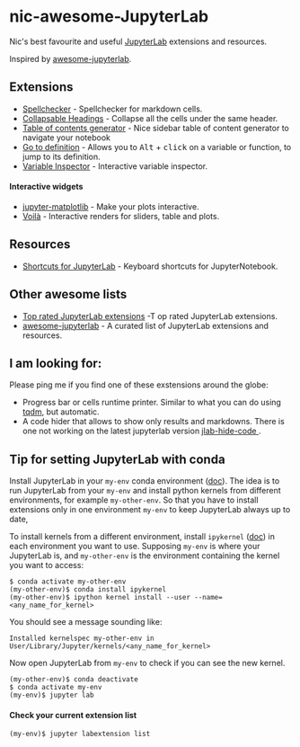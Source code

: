 # nic-awesome-JupyterLab
Nic's best favourite and useful [JupyterLab](https://github.com/jupyterlab/jupyterlab) extensions and resources. 

Inspired by [awesome-jupyterlab](https://github.com/mauhai/awesome-jupyterlab). 


## Extensions
- [Spellchecker](https://github.com/ijmbarr/jupyterlab_spellchecker) - Spellchecker for markdown cells.
- [Collapsable Headings](https://github.com/aquirdTurtle/Collapsible_Headings) - Collapse all the cells under the same header.
- [Table of contents generator](https://github.com/jupyterlab/jupyterlab-toc) - Nice sidebar table of content generator to navigate your notebook
- [Go to definition](https://github.com/krassowski/jupyterlab-go-to-definition) - Allows you to <kbd>Alt</kbd> + <kbd>click</kbd> on a variable or function, to jump to its definition.
- [Variable Inspector](https://github.com/lckr/jupyterlab-variableInspector) - Interactive variable inspector.

#### Interactive widgets
- [jupyter-matplotlib](https://github.com/matplotlib/jupyter-matplotlib) - Make your plots interactive.
- [Voilà](https://github.com/voila-dashboards/voila) - Interactive renders for sliders, table and plots.

## Resources
- [Shortcuts for JupyterLab](https://gist.github.com/kidpixo/f4318f8c8143adee5b40#file-jupyter_shortcuts-md) - Keyboard shortcuts for JupyterNotebook.

## Other awesome lists
- [Top rated JupyterLab extensions](https://awesomeopensource.com/projects/jupyterlab-extension) -T op rated JupyterLab extensions.
- [awesome-jupyterlab](https://github.com/mauhai/awesome-jupyterlab) - A curated list of JupyterLab extensions and resources.



## I am looking for:
Please ping me if you find one of these exstensions around the globe:
- Progress bar or cells runtime printer. Similar to what you can do using [tqdm](https://github.com/tqdm/tqdm), but automatic.
- A code hider that allows to show only results and markdowns. There is one not working on the latest jupyterlab version
[jlab-hide-code ](https://github.com/AixViPMaP/jlab-hide-code).


## Tip for setting JupyterLab with conda
Install JupyterLab in your `my-env` conda environment ([doc](https://jupyterlab.readthedocs.io/en/stable/getting_started/installation.html)). The idea is to run JupyterLab from your `my-env` and install python kernels from different environments, for example `my-other-env`. So that you have to install extensions only in one environment `my-env` to keep JupyterLab always up to date,

To install kernels from a different environment, install `ipykernel` ([doc](https://ipython.readthedocs.io/en/stable/install/kernel_install.html)) in each environment you want to use.
Supposing `my-env` is where your JupyterLab is, and `my-other-env` is the environment containing the kernel you want to access:

    $ conda activate my-other-env
    (my-other-env)$ conda install ipykernel
    (my-other-env)$ ipython kernel install --user --name=<any_name_for_kernel>

You should see a message sounding like: 

    Installed kernelspec my-other-env in User/Library/Jupyter/kernels/<any_name_for_kernel>

Now open JupyterLab from `my-env` to check if you can see the new kernel.

    (my-other-env)$ conda deactivate
    $ conda activate my-env
    (my-env)$ jupyter lab

#### Check your current extension list
    (my-env)$ jupyter labextension list






